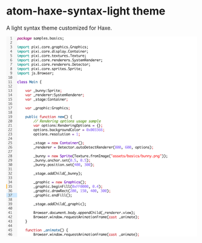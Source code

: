 # atom-haxe-syntax-light theme

A light syntax theme customized for Haxe.

![haxe syntax theme](https://raw.githubusercontent.com/adireddy/atom-haxe-syntax-light/master/screenshot.png)
